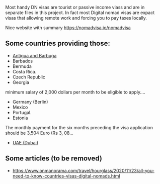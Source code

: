 Most handy DN visas are tourist or passive income viass and are in separate files in this project. In fact most Digital nomad visas are expact visas that allowing remote work and forcing you to pay taxes locally.

Nice website with summary https://nomadvisa.io/nomadvisa

## Some countries providing those:

* [Antigua and Barbuga](https://www.insider.com/remote-work-caribbean-antigua-and-barbuda-2020-10)
* Barbados
* Bermuda
* Costa Rica.
* Czech Republic
* Georgia

minimum salary of 2,000 dollars per month to be eligible to apply....

* Germany (Berlin)
* Mexico
* Portugal.
* Estonia

The monthly payment for the six months preceding the visa application should be 3,504 Euro (Rs 3, 08...

* [UAE (Dubai)](https://www.insider.com/live-work-dubai-digital-nomad-remote-visa-2020-10)




## Some articles (to be removed)
- https://www.onmanorama.com/travel/hourglass/2020/11/23/all-you-need-to-know-countries-visas-digital-nomads.html
